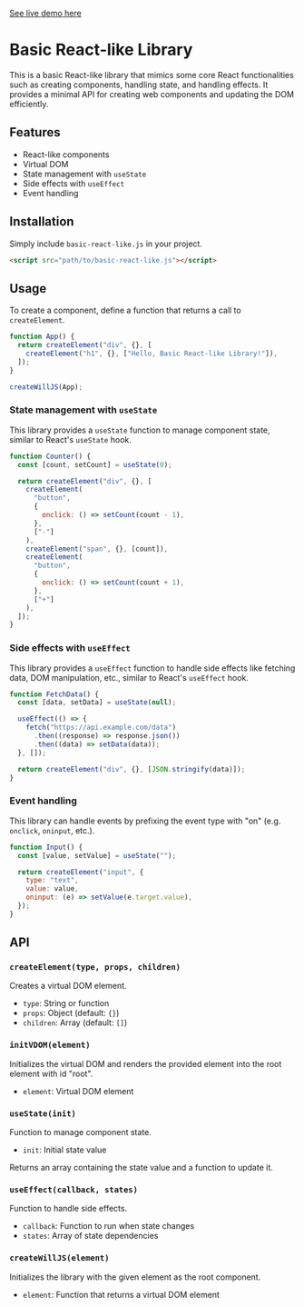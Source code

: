[See live demo here](https://cantemizyurek.github.io/WillJS/)

# Basic React-like Library

This is a basic React-like library that mimics some core React functionalities such as creating components, handling state, and handling effects. It provides a minimal API for creating web components and updating the DOM efficiently.

## Features

- React-like components
- Virtual DOM
- State management with `useState`
- Side effects with `useEffect`
- Event handling

## Installation

Simply include `basic-react-like.js` in your project.

```html
<script src="path/to/basic-react-like.js"></script>
```

## Usage

To create a component, define a function that returns a call to `createElement`.

```javascript
function App() {
  return createElement("div", {}, [
    createElement("h1", {}, ["Hello, Basic React-like Library!"]),
  ]);
}

createWillJS(App);
```

### State management with `useState`

This library provides a `useState` function to manage component state, similar to React's `useState` hook.

```javascript
function Counter() {
  const [count, setCount] = useState(0);

  return createElement("div", {}, [
    createElement(
      "button",
      {
        onclick: () => setCount(count - 1),
      },
      ["-"]
    ),
    createElement("span", {}, [count]),
    createElement(
      "button",
      {
        onclick: () => setCount(count + 1),
      },
      ["+"]
    ),
  ]);
}
```

### Side effects with `useEffect`

This library provides a `useEffect` function to handle side effects like fetching data, DOM manipulation, etc., similar to React's `useEffect` hook.

```javascript
function FetchData() {
  const [data, setData] = useState(null);

  useEffect(() => {
    fetch("https://api.example.com/data")
      .then((response) => response.json())
      .then((data) => setData(data));
  }, []);

  return createElement("div", {}, [JSON.stringify(data)]);
}
```

### Event handling

This library can handle events by prefixing the event type with "on" (e.g. `onclick`, `oninput`, etc.).

```javascript
function Input() {
  const [value, setValue] = useState("");

  return createElement("input", {
    type: "text",
    value: value,
    oninput: (e) => setValue(e.target.value),
  });
}
```

## API

### `createElement(type, props, children)`

Creates a virtual DOM element.

- `type`: String or function
- `props`: Object (default: `{}`)
- `children`: Array (default: `[]`)

### `initVDOM(element)`

Initializes the virtual DOM and renders the provided element into the root element with id "root".

- `element`: Virtual DOM element

### `useState(init)`

Function to manage component state.

- `init`: Initial state value

Returns an array containing the state value and a function to update it.

### `useEffect(callback, states)`

Function to handle side effects.

- `callback`: Function to run when state changes
- `states`: Array of state dependencies

### `createWillJS(element)`

Initializes the library with the given element as the root component.

- `element`: Function that returns a virtual DOM element
